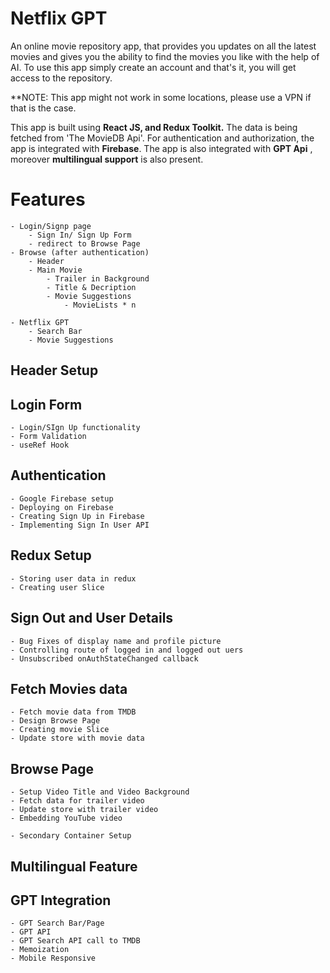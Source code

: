 # Netflix GPT

An online movie repository app, that provides you updates on all the latest movies and gives you the ability to find the movies you like with the help of AI. To use this app simply create an account and that's it, you will get access to the repository. 

**NOTE: This app might not work in some locations, please use a VPN if that is the case.

This app is built using **React JS, and Redux Toolkit.** The data is being fetched from 'The MovieDB Api'. For authentication and authorization, the app is integrated with **Firebase**. The app is also integrated with **GPT Api** , moreover **multilingual support** is also present.

# Features

    - Login/Signp page
        - Sign In/ Sign Up Form
        - redirect to Browse Page
    - Browse (after authentication)
        - Header
        - Main Movie
            - Trailer in Background
            - Title & Decription
            - Movie Suggestions
                - MovieLists * n

    - Netflix GPT
        - Search Bar
        - Movie Suggestions

## Header Setup

## Login Form

    - Login/SIgn Up functionality
    - Form Validation
    - useRef Hook

## Authentication

    - Google Firebase setup
    - Deploying on Firebase
    - Creating Sign Up in Firebase
    - Implementing Sign In User API

## Redux Setup

    - Storing user data in redux
    - Creating user Slice

## Sign Out and User Details

    - Bug Fixes of display name and profile picture
    - Controlling route of logged in and logged out uers
    - Unsubscribed onAuthStateChanged callback

## Fetch Movies data

    - Fetch movie data from TMDB
    - Design Browse Page
    - Creating movie Slice
    - Update store with movie data

## Browse Page

    - Setup Video Title and Video Background
    - Fetch data for trailer video
    - Update store with trailer video
    - Embedding YouTube video

    - Secondary Container Setup

## Multilingual Feature

## GPT Integration

    - GPT Search Bar/Page
    - GPT API
    - GPT Search API call to TMDB
    - Memoization
    - Mobile Responsive
